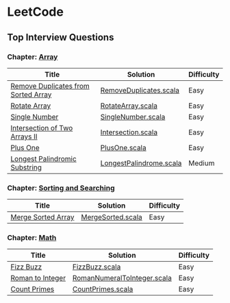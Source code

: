 # LeetCode

## Top Interview Questions

### Chapter: [Array](https://leetcode.com/explore/interview/card/top-interview-questions-easy/92/array/)

| Title                                                                                                                                  | Solution                                                                                                      | Difficulty |
|----------------------------------------------------------------------------------------------------------------------------------------|---------------------------------------------------------------------------------------------------------------|------------|
| [Remove Duplicates from Sorted Array](https://leetcode.com/explore/interview/card/top-interview-questions-easy/92/array/727/)          | [RemoveDuplicates.scala](src/main/scala/cybersaurus/leetcode/interview/easy/array/RemoveDuplicates.scala)     | Easy |
| [Rotate Array](https://leetcode.com/explore/interview/card/top-interview-questions-easy/92/array/646/)                                 | [RotateArray.scala](src/main/scala/cybersaurus/leetcode/interview/easy/array/RotateArray.scala)               | Easy |
| [Single Number](https://leetcode.com/explore/interview/card/top-interview-questions-easy/92/array/549/)                                | [SingleNumber.scala](src/main/scala/cybersaurus/leetcode/interview/easy/array/SingleNumber.scala)             | Easy |
| [Intersection of Two Arrays II](https://leetcode.com/explore/interview/card/top-interview-questions-easy/92/array/674/)                | [Intersection.scala](src/main/scala/cybersaurus/leetcode/interview/easy/array/Intersection.scala)             | Easy |
| [Plus One](https://leetcode.com/explore/interview/card/top-interview-questions-easy/92/array/559/)                                     | [PlusOne.scala](src/main/scala/cybersaurus/leetcode/interview/easy/array/PlusOne.scala)                       | Easy |
| [Longest Palindromic Substring](https://leetcode.com/explore/interview/card/top-interview-questions-medium/103/array-and-strings/780/) | [LongestPalindrome.scala](src/main/scala/cybersaurus/leetcode/interview/medium/array/LongestPalindrome.scala) | Medium |


### Chapter: [Sorting and Searching](https://leetcode.com/explore/interview/card/top-interview-questions-easy/96/sorting-and-searching/)

| Title | Solution | Difficulty |
|-------|----------|------------|
| [Merge Sorted Array](https://leetcode.com/explore/interview/card/top-interview-questions-easy/96/sorting-and-searching/587/) | [MergeSorted.scala](src/main/scala/cybersaurus/leetcode/interview/easy/sorting/MergeSorted.scala) | Easy |


### Chapter: [Math](https://leetcode.com/explore/interview/card/top-interview-questions-easy/102/math/)

| Title | Solution | Difficulty |
|-------|----------|------------|
| [Fizz Buzz](https://leetcode.com/explore/interview/card/top-interview-questions-easy/102/math/743/) | [FizzBuzz.scala](src/main/scala/cybersaurus/leetcode/interview/easy/math/FizzBuzz.scala) | Easy |
| [Roman to Integer](https://leetcode.com/explore/interview/card/top-interview-questions-easy/102/math/878/) | [RomanNumeralToInteger.scala](src/main/scala/cybersaurus/leetcode/interview/easy/math/RomanNumeralToInteger.scala) | Easy |
| [Count Primes](https://leetcode.com/explore/interview/card/top-interview-questions-easy/102/math/744/) | [CountPrimes.scala](src/main/scala/cybersaurus/leetcode/interview/easy/math/CountPrimes.scala) | Easy |
